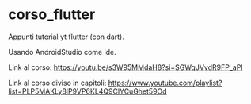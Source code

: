# corso_flutter

Appunti tutorial yt flutter (con dart).

Usando AndroidStudio come ide.

Link al corso: https://youtu.be/s3W95MMdaH8?si=SGWqJVvdR9FP_aPl

Link al corso diviso in capitoli: https://www.youtube.com/playlist?list=PLP5MAKLy8lP9VP6KL4Q9ClYCuGhet59Od


